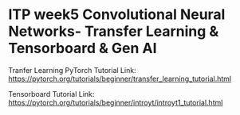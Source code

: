 # ITP week5 Convolutional Neural Networks- Transfer Learning & Tensorboard & Gen AI

Tranfer Learning PyTorch Tutorial Link: https://pytorch.org/tutorials/beginner/transfer_learning_tutorial.html

Tensorboard Tutorial Link: https://pytorch.org/tutorials/beginner/introyt/introyt1_tutorial.html
